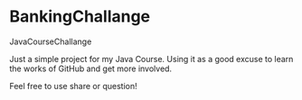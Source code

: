 # BankingChallange
JavaCourseChallange

Just a simple project for my Java Course. Using it as a good excuse to learn the works of GitHub and get more involved. 

Feel free to use share or question!
